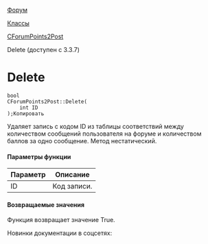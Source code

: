 [Форум](/api_help/forum/index.php)

[Классы](/api_help/forum/developer/index.php)

[CForumPoints2Post](/api_help/forum/developer/cforumpoints2post/index.php)

Delete (доступен с 3.3.7)

Delete
======

```
bool
CForumPoints2Post::Delete(
	int ID
);Копировать
```

Удаляет запись с кодом ID из таблицы соответствий между количеством сообщений пользователя на форуме и количеством баллов за одно сообщение. Метод нестатический.

#### Параметры функции

| Параметр | Описание |
| --- | --- |
| ID | Код записи. |

#### Возвращаемые значения

Функция возвращает значение True.

Новинки документации в соцсетях: